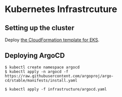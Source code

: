 # Kubernetes Infrastrcuture

## Setting up the cluster

Deploy [the CloudFormation template for EKS](cloudformation/eks.yaml).

## Deploying ArgoCD

```shell
$ kubectl create namespace argocd
$ kubectl apply -n argocd -f https://raw.githubusercontent.com/argoproj/argo-cd/stable/manifests/install.yaml
```

```shell
$ kubectl apply -f infrastructure/argocd.yaml
```